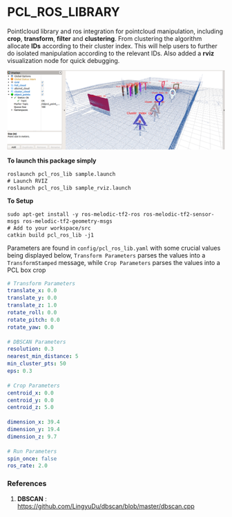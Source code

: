 # PCL_ROS_LIBRARY

Pointlcloud library and ros integration for pointcloud manipulation, including **crop**, **transform**, **filter** and **clustering**. From clustering the algorithm allocate **IDs** according to their cluster index. This will help users to further do isolated manipulation according to the relevant IDs. Also added a **rviz** visualization node for quick debugging.

![](output.png)

**To launch this package simply**
```
roslaunch pcl_ros_lib sample.launch
# Launch RVIZ 
roslaunch pcl_ros_lib sample_rviz.launch
```

**To Setup**
```
sudo apt-get install -y ros-melodic-tf2-ros ros-melodic-tf2-sensor-msgs ros-melodic-tf2-geometry-msgs
# Add to your workspace/src
catkin build pcl_ros_lib -j1
```

Parameters are found in `config/pcl_ros_lib.yaml` with some crucial values being displayed below, `Transform Parameters` parses the values into a `TransformStamped` message, while `Crop Parameters` parses the values into a PCL box crop 

```yaml
# Transform Parameters
translate_x: 0.0
translate_y: 0.0
translate_z: 1.0
rotate_roll: 0.0
rotate_pitch: 0.0
rotate_yaw: 0.0

# DBSCAN Parameters
resolution: 0.3
nearest_min_distance: 5
min_cluster_pts: 50
eps: 0.3

# Crop Parameters
centroid_x: 0.0
centroid_y: 0.0
centroid_z: 5.0

dimension_x: 39.4
dimension_y: 19.4
dimension_z: 9.7

# Run Parameters
spin_once: false
ros_rate: 2.0
```

### References
1. **DBSCAN** : https://github.com/LingyuDu/dbscan/blob/master/dbscan.cpp
